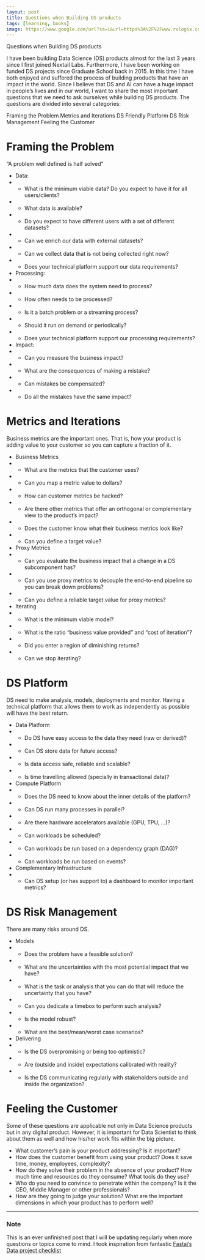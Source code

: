 ```yaml
---
layout: post
title: Questions when Building DS products
tags: [learning, books]
image: https://www.google.com/url?sa=i&url=https%3A%2F%2Fwww.rxlogix.com%2Fen%2Fdata-analysis.html&psig=AOvVaw0j2dP4SbguSt3oyraosNSA&ust=1612594710483000&source=images&cd=vfe&ved=0CAIQjRxqFwoTCJDj2M2V0u4CFQAAAAAdAAAAABAD
---
```



Questions when Building DS products

I have been building Data Science (DS) products almost for the last 3 years since I first joined Nextail Labs. Furthermore, I have been working on funded DS projects since Graduate School back in 2015. In this time I have both enjoyed and suffered the process of building products that have an impact in the world. Since I believe that DS and AI can have a huge impact in people’s lives and in our world, I want to share the most important questions that we need to ask ourselves while building DS products. The questions are divided into several categories:

Framing the Problem
Metrics and Iterations
DS Friendly Platform
DS Risk Management
Feeling the Customer

# Framing the Problem
“A problem well defined is half solved”
* Data:
* - What is the minimum viable data? Do you expect to have it for all users/clients?
* - What data is available? 
* - Do you expect to have different users with a set of different datasets?
* - Can we enrich our data with external datasets? 
* - Can we collect data that is not being collected right now?
* - Does your technical platform support our data requirements?
* Processing: 
* - How much data does the system need to process? 
* - How often needs to be processed?
* - Is it a batch problem or a streaming process?
* - Should it run on demand or periodically?
* - Does your technical platform support our processing requirements?
* Impact:
* - Can you measure the business impact?
* - What are the consequences of making a mistake? 
* - Can mistakes be compensated? 
* - Do all the mistakes have the same impact?

# Metrics and Iterations
Business metrics are the important ones. That is, how your product is adding value to your customer so you can capture a fraction of it. 
* Business Metrics
* - What are the metrics that the customer uses?
* - Can you map a metric value to dollars?
* - How can customer metrics be hacked?
* - Are there other metrics that offer an orthogonal or complementary view to the product’s impact?
* - Does the customer know what their business metrics look like?
* - Can you define a target value?
* Proxy Metrics
* - Can you evaluate the business impact that a change in a DS subcomponent has?
* - Can you use proxy metrics to decouple the end-to-end pipeline so you can break down problems?
* - Can you define a reliable target value for proxy metrics?
* Iterating
* - What is the minimum viable model?
* - What is the ratio “business value provided” and “cost of iteration”?
* - Did you enter a region of diminishing returns?
* - Can we stop iterating?

# DS Platform
DS need to make analysis, models, deployments and monitor. Having a technical platform that allows them to work as independently as possible will have the best return.
* Data Platform
* - Do DS have easy access to the data they need (raw or derived)?
* - Can DS store data for future access?
* - Is data access safe, reliable and scalable?
* - Is time travelling allowed (specially in transactional data)?
* Compute Platform
* - Does the DS need to know about the inner details of the platform?
* - Can DS run many processes in parallel?
* - Are there hardware accelerators available (GPU, TPU, …)?
* - Can workloads be scheduled?
* - Can workloads be run based on a dependency graph (DAG)?
* - Can workloads be run based on events?
* Complementary Infrastructure
* - Can DS setup (or has support to) a dashboard to monitor important metrics?

# DS Risk Management
There are many risks around DS.
* Models
* - Does the problem have a feasible solution?
* - What are the uncertainties with the most potential impact that we have?
* - What is the task or analysis that you can do that will reduce the uncertainty that you have?
* - Can you dedicate a timebox to perform such analysis?
* - Is the model robust?
* - What are the best/mean/worst case scenarios?
* Delivering
* - Is the DS overpromising or being too optimistic?
* - Are (outside and inside) expectations calibrated with reality?
* - Is the DS communicating regularly with stakeholders outside and inside the organization?

# Feeling the Customer

Some of these questions are applicable not only in Data Science products but in any digital product. However, it is important for Data Scientist to think about them as well and how his/her work fits within the big picture.
* What customer’s pain is your product addressing? Is it important?
* How does the customer benefit from using your product? Does it save time, money, employees, complexity?
* How do they solve their problem in the absence of your product? How much time and resources do they consume? What tools do they use?
* Who do you need to convince to penetrate within the company? Is it the CEO, Middle Manager or other professionals?
* How are they going to judge your solution? What are the important dimensions in which your product has to perform well?


---
### Note
This is an ever unfinished post that I will be updating regularly when more questions or topics come to mind. I took inspiration from fantastic [Fastai’s Data project checklist](https://www.fast.ai/2020/01/07/data-questionnaire/)

